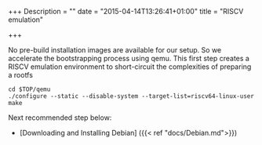 +++
Description = ""
date = "2015-04-14T13:26:41+01:00"
title = "RISCV emulation"

+++

No pre-build installation images are available for our setup. So we accelerate the bootstrapping process using qemu.
This first step creates a RISCV emulation environment to short-circuit the complexities of preparing a rootfs

    cd $TOP/qemu
    ./configure --static --disable-system --target-list=riscv64-linux-user
    make

Next recommended step below:

* [Downloading and Installing Debian] ({{< ref "docs/Debian.md">}})
